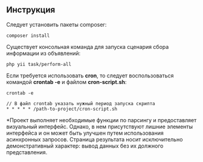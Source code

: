 Инструкция
----------

Следует установить пакеты composer:
```
composer install
```

Существует консольная команда для запуска сценария сбора информации из объявлений:
```
php yii task/perform-all
```

Если требуется использовать **cron**, то следует воспользоваться командой **crontab -e** и файлом **cron-script.sh**:
```
crontab -e

// В файл crontab указать нужный период запуска скрипта
* * * * * /path-to-project/cron-script.sh
```

*Проект выполняет необходимые функции по парсингу и предоставляет визуальный интерфейс. 
Однако, в нем присутствуют лишние элементы интерфейса и он может быть улучшен путем использования
асинхронных запросов. Страница результата носит исключительно демонстративный характер: вывод 
данных без их должного представления.

